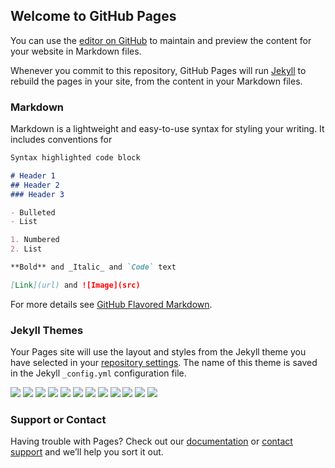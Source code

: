 ## Welcome to GitHub Pages

You can use the [editor on GitHub](https://github.com/SunnyMayweather/Materials2/edit/master/index.md) to maintain and preview the content for your website in Markdown files.

Whenever you commit to this repository, GitHub Pages will run [Jekyll](https://jekyllrb.com/) to rebuild the pages in your site, from the content in your Markdown files.

### Markdown

Markdown is a lightweight and easy-to-use syntax for styling your writing. It includes conventions for

```markdown
Syntax highlighted code block

# Header 1
## Header 2
### Header 3

- Bulleted
- List

1. Numbered
2. List

**Bold** and _Italic_ and `Code` text

[Link](url) and ![Image](src)
```

For more details see [GitHub Flavored Markdown](https://guides.github.com/features/mastering-markdown/).

### Jekyll Themes

Your Pages site will use the layout and styles from the Jekyll theme you have selected in your [repository settings](https://github.com/SunnyMayweather/Materials2/settings). The name of this theme is saved in the Jekyll `_config.yml` configuration file.

<img src="https://github.com/SunnyMayweather/Dice/blob/master/black_1.png"/>
<img src="https://github.com/SunnyMayweather/Dice/blob/master/black_2.png"/>
<img src="https://github.com/SunnyMayweather/Dice/blob/master/black_3.png"/>
<img src="https://github.com/SunnyMayweather/Dice/blob/master/black_4.png"/>
<img src="https://github.com/SunnyMayweather/Dice/blob/master/black_5.png"/>
<img src="https://github.com/SunnyMayweather/Dice/blob/master/black_6.png"/>

<img src="https://github.com/SunnyMayweather/Dice/blob/master/red_1.png"/>
<img src="https://github.com/SunnyMayweather/Dice/blob/master/red_2.png"/>
<img src="https://github.com/SunnyMayweather/Dice/blob/master/red_3.png"/>
<img src="https://github.com/SunnyMayweather/Dice/blob/master/red_4.png"/>
<img src="https://github.com/SunnyMayweather/Dice/blob/master/red_5.png"/>
<img src="https://github.com/SunnyMayweather/Dice/blob/master/red_6.png"/>


### Support or Contact

Having trouble with Pages? Check out our [documentation](https://help.github.com/categories/github-pages-basics/) or [contact support](https://github.com/contact) and we’ll help you sort it out.
